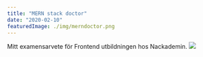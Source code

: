 ```yaml
---
title: "MERN stack doctor"
date: "2020-02-10"
featuredImage: ./img/merndoctor.png
---
```


Mitt examensarvete för Frontend utbildningen hos Nackademin.
<a href="https://mern-doctor.herokuapp.com/" target="_blank">
<img src="/img/merndoctor.png" frameborder="0" allowfullscreen>
</a>